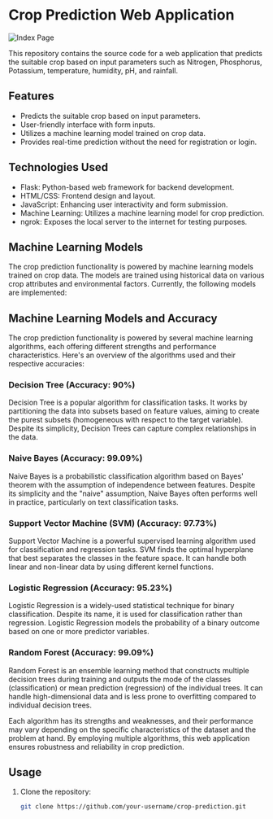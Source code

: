 # Crop Prediction Web Application

![Index Page](https://github.com/NarendranathChakraborty/Crop-Prediction/blob/main/WhatsApp%20Image%202024-04-26%20at%2011.23.36%20PM.jpeg)

This repository contains the source code for a web application that predicts the suitable crop based on input parameters such as Nitrogen, Phosphorus, Potassium, temperature, humidity, pH, and rainfall.

## Features

- Predicts the suitable crop based on input parameters.
- User-friendly interface with form inputs.
- Utilizes a machine learning model trained on crop data.
- Provides real-time prediction without the need for registration or login.

## Technologies Used

- Flask: Python-based web framework for backend development.
- HTML/CSS: Frontend design and layout.
- JavaScript: Enhancing user interactivity and form submission.
- Machine Learning: Utilizes a machine learning model for crop prediction.
- ngrok: Exposes the local server to the internet for testing purposes.

## Machine Learning Models

The crop prediction functionality is powered by machine learning models trained on crop data. The models are trained using historical data on various crop attributes and environmental factors. Currently, the following models are implemented:

## Machine Learning Models and Accuracy

The crop prediction functionality is powered by several machine learning algorithms, each offering different strengths and performance characteristics. Here's an overview of the algorithms used and their respective accuracies:

### Decision Tree (Accuracy: 90%)

Decision Tree is a popular algorithm for classification tasks. It works by partitioning the data into subsets based on feature values, aiming to create the purest subsets (homogeneous with respect to the target variable). Despite its simplicity, Decision Trees can capture complex relationships in the data.

### Naive Bayes (Accuracy: 99.09%)

Naive Bayes is a probabilistic classification algorithm based on Bayes' theorem with the assumption of independence between features. Despite its simplicity and the "naive" assumption, Naive Bayes often performs well in practice, particularly on text classification tasks.

### Support Vector Machine (SVM) (Accuracy: 97.73%)

Support Vector Machine is a powerful supervised learning algorithm used for classification and regression tasks. SVM finds the optimal hyperplane that best separates the classes in the feature space. It can handle both linear and non-linear data by using different kernel functions.

### Logistic Regression (Accuracy: 95.23%)

Logistic Regression is a widely-used statistical technique for binary classification. Despite its name, it is used for classification rather than regression. Logistic Regression models the probability of a binary outcome based on one or more predictor variables.

### Random Forest (Accuracy: 99.09%)

Random Forest is an ensemble learning method that constructs multiple decision trees during training and outputs the mode of the classes (classification) or mean prediction (regression) of the individual trees. It can handle high-dimensional data and is less prone to overfitting compared to individual decision trees.

Each algorithm has its strengths and weaknesses, and their performance may vary depending on the specific characteristics of the dataset and the problem at hand. By employing multiple algorithms, this web application ensures robustness and reliability in crop prediction.

## Usage

1. Clone the repository:

   ```bash
   git clone https://github.com/your-username/crop-prediction.git
